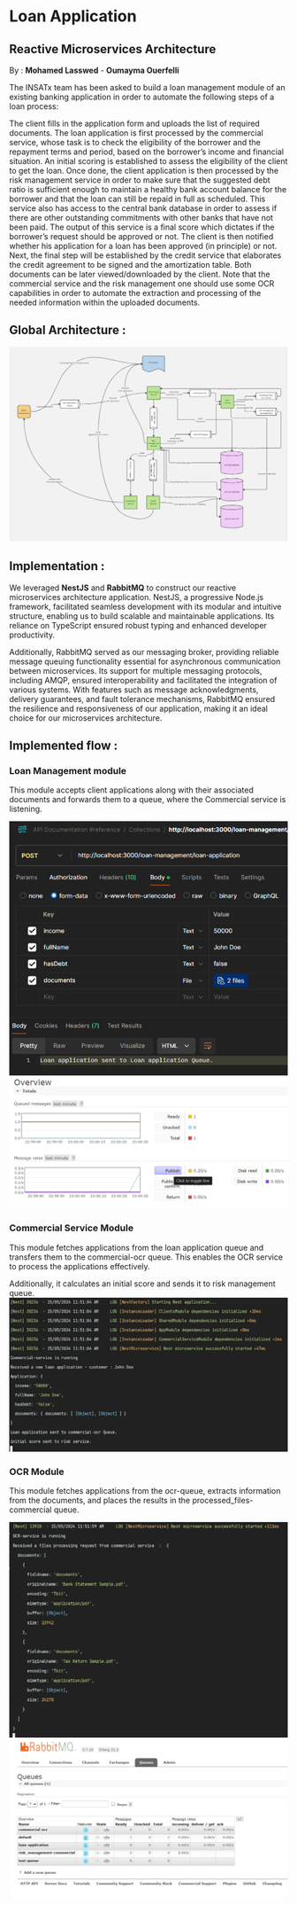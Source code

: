 # Loan Application
## Reactive Microservices Architecture
By : **Mohamed Lasswed** - **Oumayma Ouerfelli**

The INSATx team has been asked to build a loan management module of an existing banking application in order to automate the following steps of a loan process:

The client fills in the application form and uploads the list of required documents.
The loan application is first processed by the commercial service, whose task is to check the eligibility of the borrower and the repayment terms and period, based on the borrower’s income and financial situation. An initial scoring is established to assess the eligibility of the client to get the loan.
Once done, the client application is then processed by the risk management service in order to make sure that the suggested debt ratio is sufficient enough to maintain a healthy bank account balance for the borrower and that the loan can still be repaid in full as scheduled. This service also has access to the central bank database in order to assess if there are other outstanding commitments with other banks that have not been paid. The output of this service is a final score which dictates if the borrower’s request should be approved or not.
The client is then notified whether his application for a loan has been approved (in principle) or not. Next, the final step will be established by the credit service that elaborates the credit agreement to be signed and the amortization table. Both documents can be later viewed/downloaded by the client.
Note that the commercial service and the risk management one should use some OCR capabilities in order to automate the extraction and processing of the needed information within the uploaded documents.

## Global Architecture :

![tp4.jpg](tp4.jpg)

## Implementation :

We leveraged **NestJS** and **RabbitMQ** to construct our reactive microservices architecture application. NestJS, a progressive Node.js framework, facilitated seamless development with its modular and intuitive structure, enabling us to build scalable and maintainable applications. Its reliance on TypeScript ensured robust typing and enhanced developer productivity.

Additionally, RabbitMQ served as our messaging broker, providing reliable message queuing functionality essential for asynchronous communication between microservices. Its support for multiple messaging protocols, including AMQP, ensured interoperability and facilitated the integration of various systems. With features such as message acknowledgments, delivery guarantees, and fault tolerance mechanisms, RabbitMQ ensured the resilience and responsiveness of our application, making it an ideal choice for our microservices architecture.



## Implemented flow :
### Loan Management module


This module accepts client applications along with their associated documents and forwards them to a queue, where the Commercial service is listening.

![img_3.png](img_3.png)
![img_2.png](img_2.png)
### Commercial Service Module
This module fetches applications from the loan application queue and transfers them to the commercial-ocr queue. This enables the OCR service to process the applications effectively.

Additionally, it calculates an initial score and sends it to risk management queue.
![e854e69f-b84d-432e-939e-e40bfc6463ce.jpg](e854e69f-b84d-432e-939e-e40bfc6463ce.jpg)

### OCR Module

This module fetches applications from the ocr-queue, extracts information from the documents, and places the results in the processed_files-commercial queue.

![185f836f-edb8-4f67-b9ab-f1cac8c906ff.jpg](185f836f-edb8-4f67-b9ab-f1cac8c906ff.jpg)
![dbacb480-dffd-42fb-b428-e52afca41522.jpg](dbacb480-dffd-42fb-b428-e52afca41522.jpg)


